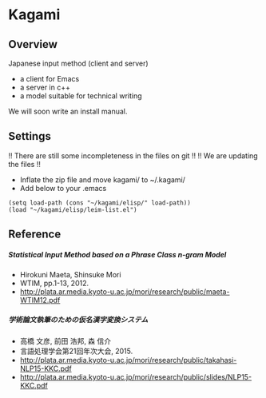 # Kagami

## Overview
Japanese input method (client and server)
* a client for Emacs
* a server in c++
* a model suitable for technical writing

We will soon write an install manual.

## Settings
!! There are still some incompleteness in the files on git !!
!! We are updating the files !!
- Inflate the zip file and move kagami/ to ~/.kagami/
- Add below to your .emacs
```
(setq load-path (cons "~/kagami/elisp/" load-path))
(load "~/kagami/elisp/leim-list.el")
```

## Reference

##### Statistical Input Method based on a Phrase Class n-gram Model
* Hirokuni Maeta, Shinsuke Mori 
* WTIM, pp.1-13, 2012.
* http://plata.ar.media.kyoto-u.ac.jp/mori/research/public/maeta-WTIM12.pdf

##### 学術論文執筆のための仮名漢字変換システム
* 高橋 文彦, 前田 浩邦, 森 信介 
* 言語処理学会第21回年次大会, 2015. 
* http://plata.ar.media.kyoto-u.ac.jp/mori/research/public/takahasi-NLP15-KKC.pdf
* http://plata.ar.media.kyoto-u.ac.jp/mori/research/public/slides/NLP15-KKC.pdf
    
